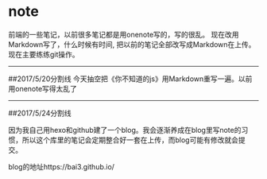 # note
前端的一些笔记，以前很多笔记都是用onenote写的，写的很乱。 
现在改用Markdown写了，什么时候有时间, 
把以前的笔记全部改写成Markdown在上传。 
现在主要练练git操作。

---
##2017/5/20分割线
今天抽空把《你不知道的js》用Markdown重写一遍。以前用onenote写得太乱了

---
##2017/5/24分割线

因为我自己用hexo和github建了一个blog。我会逐渐养成在blog里写note的习惯，所以这个库里的笔记会定期整合好一套在上传，而blog可能有修改就会提交。

blog的地址https://bai3.github.io/